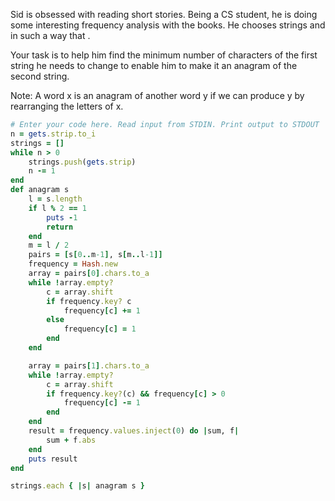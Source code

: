 Sid is obsessed with reading short stories. Being a CS student, he is doing some interesting frequency analysis with the books. He chooses strings  and  in such a way that .

Your task is to help him find the minimum number of characters of the first string he needs to change to enable him to make it an anagram of the second string.

Note: A word x is an anagram of another word y if we can produce y by rearranging the letters of x.

```ruby
# Enter your code here. Read input from STDIN. Print output to STDOUT
n = gets.strip.to_i
strings = []
while n > 0
    strings.push(gets.strip)
    n -= 1
end
def anagram s
    l = s.length
    if l % 2 == 1
        puts -1
        return 
    end
    m = l / 2
    pairs = [s[0..m-1], s[m..l-1]]
    frequency = Hash.new
    array = pairs[0].chars.to_a 
    while !array.empty?
        c = array.shift
        if frequency.key? c 
            frequency[c] += 1
        else
            frequency[c] = 1
        end
    end

    array = pairs[1].chars.to_a
    while !array.empty?
        c = array.shift
        if frequency.key?(c) && frequency[c] > 0
            frequency[c] -= 1
        end
    end
    result = frequency.values.inject(0) do |sum, f| 
        sum + f.abs
    end
    puts result
end

strings.each { |s| anagram s }
```
